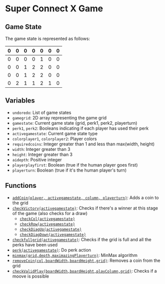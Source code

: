 # Super Connect X Game

## Game State
The game state is represented as follows:</br>


| 0 | 0 | 0 | 0 | 0 | 0 | 0 |
|---|---|---|---|---|---|---|
| 0 | 0 | 0 | 0 | 1 | 0 | 0 |
| 0 | 0 | 1 | 2 | 2 | 0 | 0 |
| 0 | 0 | 1 | 2 | 2 | 0 | 0 |
| 0 | 2 | 1 | 1 | 2 | 1 | 0 |



## Variables
- `undoredo`: List of game states
- `gamegrid`: 2D array representing the game grid
- `gamestate`: Current game state (grid, perk1, perk2, playerturn)
- `perk1`, `perk2`: Booleans indicating if each player has used their perk
- `activegamestate`: Current game state type
- `colorplayer1`, `colorplayer2`: Player colors
- `requiredcoins`: Integer greater than 1 and less than max(width, height)
- `width`: Integer greater than 3
- `height`: Integer greater than 3
- `aidepth`: Positive integer
- `playerplayfirst`: Boolean (true if the human player goes first)
- `playerturn`: Boolean (true if it's the human player's turn)

## Functions
- [`addCoin(player, activegamestate, column, playerturn)`](./algorithms/addCoin.md): Adds a coin to the grid
- [`checkVictory(activegamestate)`](./algorithms/checkVictory.md): Checks if there's a winner at this stage of the game (also checks for a draw)
    - [`checkCol(activegamestate)`](./algorithms/checkCol.md)
    - [`checkRow(activegamestate)`](./algorithms/checkRow.md)
    - [`checkDiagUp(activegamestate)`](./algorithms/checkUpDiag.md)
    - [`checkDiagDown(activegamestate)`](./algorithms/checkDownDiag.md)
- [`checkfullgrid(activegamestate)`](./algorithms/checkFullGrid.md): Checks if the grid is full and all the perks have been used
- [`perk(activegamestate)`](./algorithms/perk): Do perk action
- [`minmax(grid,depth,maximazingPlayerturn)`](./algorithms/minmax.md): MinMax algorithm
- [`removeCoin(col,boardWidth,boardHeight,grid)`](./algorithms/removeCoin.md): Removes a coin from the grid
- [`checkValidPlay(boardWidth,boardHeight,playColumn,grid)`](./algorithms/checkValidPlay.md): Checks if a moove is possible

  


